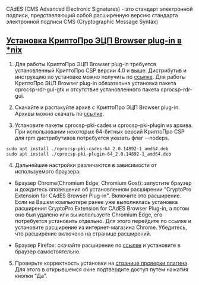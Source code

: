 #

##

CAdES (CMS Advanced Electronic Signatures) - это стандарт электронной подписи, представляющий собой расширенную версию
стандарта электронной подписи CMS (Cryptographic Message Syntax)

## [Установка КриптоПро ЭЦП Browser plug-in в *nix](https://docs.cryptopro.ru/cades/plugin/plugin-installation-unix)

1. Для работы КриптоПро ЭЦП Browser plug-in требуется установленный КриптоПро CSP версии 4.0 и выше.
Дистрибутив и инструкцию по установке можно получить по [ссылке](http://cryptopro.ru/products/csp/overview).
Для работы КриптоПро ЭЦП Browser plug-in обязательна установка пакетa cprocsp-rdr-gui-gtk и отсутствие установленного пакета cprocsp-rdr-gui.

2. Скачайте и распакуйте архив с КриптоПро ЭЦП Browser plug-in. Архивы можно скачать по [ссылке](https://www.cryptopro.ru/products/cades/plugin/get_2_0).

3. Установите пакеты cprocsp-pki-cades и cprocsp-pki-plugin из архива. При использовании некоторых 64-битных версий КриптоПро CSP для rpm дистрибутивов потребуется указать флаг --nodeps.

```
sudo apt install ./cprocsp-pki-cades-64_2.0.14892-1_amd64.deb
sudo apt install ./cprocsp-pki-plugin-64_2.0.14892-1_amd64.deb
```

4. Дальнейшие настройки различаются в зависимости от используемого браузера.

- Браузер Chrome(Chromium Edge, Chromium Gost): запустите браузер и дождитесь оповещения об установленном расширении
"CryptoPro Extension for CAdES Browser Plug-in". Включите это расширение. Если на Вашем компьютере ранее уже выполнялась
установка расширения CryptoPro Extension for CAdES Browser Plug-in, а потом оно был удалено или вы используете
Chromium Edge, его потребуется установить отдельно. Для этого перейдите по ссылке и установите расширение из
интернет-магазина Chrome. Убедитесь, что расширение включено на странице расширений.

- Браузер Firefox: скачайте расширение по [ссылке](https://www.cryptopro.ru/sites/default/files/products/cades/extensions/firefox_cryptopro_extension_latest.xpi) и установите в браузер самостоятельно.

5. Проверьте корректность установки на [странице проверки плагина](https://www.cryptopro.ru/sites/default/files/products/cades/demopage/cades_bes_sample.html).
Для этого в открывшемся окне подтвердите доступ путем нажатия кнопки "Да".

